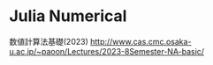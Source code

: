 # Julia Numerical

数値計算法基礎(2023) http://www.cas.cmc.osaka-u.ac.jp/~paoon/Lectures/2023-8Semester-NA-basic/